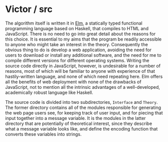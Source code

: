 # Victor / src

The algorithm itself is written it in [Elm](http://elm-lang.org/), a statically typed functional programming language based on Haskell, that compiles to HTML and JavaScript. There is no need to go into great detail about the reasons for this choice. It is essential to my aims that the program be readily accessible to anyone who might take an interest in the theory. Consequently the obvious thing to do is develop a web application, avoiding the need for users to download or install any additional software, and the need for me to compile different versions for different operating systems. Writing the source code directly in JavaScript, however, is undesirable for a number of reasons, most of which will be familiar to anyone with experience of that hastily-written language, and none of which need repeating here. Elm offers all the benefits of web deployment with none of the drawbacks of JavaScript, not to mention all the intrinsic advantages of a well-developed, academically robust language like Haskell.

The source code is divided into two subdirectories, `Interface` and `Theory`. The former directory contains all of the modules responsible for generating the web page users see, for keeping track of user input, and for piecing that input together into a message variable. It is the modules in the latter directory that are potentially of theoretical interest, since they describe what a message variable looks like, and define the encoding function that converts these variables into strings.
